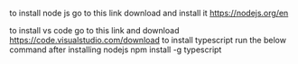 to install node js go to this link download and install it https://nodejs.org/en

to install vs code go to this link and download https://code.visualstudio.com/download to install typescript run the below command after installing nodejs npm install -g typescript
